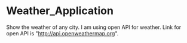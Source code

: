 # Weather_Application
Show the weather of any city. I am using open API for weather. Link for open API is "http://api.openweathermap.org".
